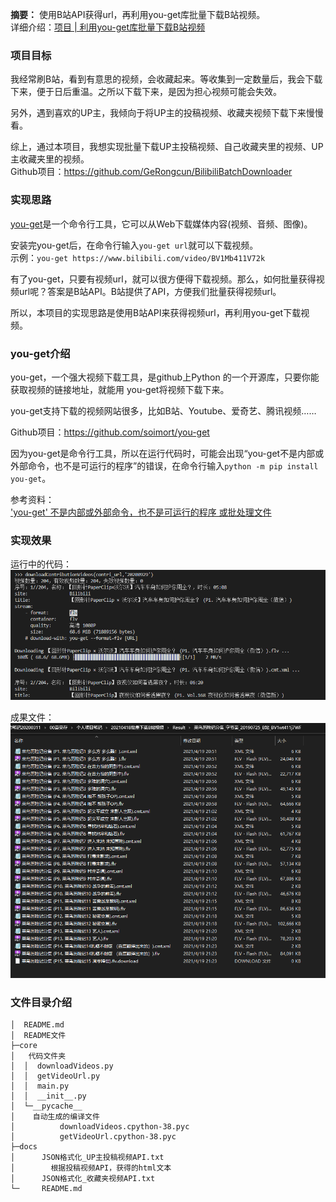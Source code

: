 **摘要：** 使用B站API获得url，再利用you-get库批量下载B站视频。  
详细介绍：[项目 | 利用you-get库批量下载B站视频](https://www.gerongcun.xyz/blog/2021/dcdbab01/)

### 项目目标

我经常刷B站，看到有意思的视频，会收藏起来。等收集到一定数量后，我会下载下来，便于日后重温。之所以下载下来，是因为担心视频可能会失效。

另外，遇到喜欢的UP主，我倾向于将UP主的投稿视频、收藏夹视频下载下来慢慢看。

综上，通过本项目，我想实现批量下载UP主投稿视频、自己收藏夹里的视频、UP主收藏夹里的视频。  
Github项目：<https://github.com/GeRongcun/BilibiliBatchDownloader>

### 实现思路

[you-get](https://github.com/soimort/you-get)是一个命令行工具，它可以从Web下载媒体内容(视频、音频、图像)。

安装完you-get后，在命令行输入`you-get url`就可以下载视频。  
示例：`you-get https://www.bilibili.com/video/BV1Mb411V72k`

有了you-get，只要有视频url，就可以很方便得下载视频。那么，如何批量获得视频url呢？答案是B站API。B站提供了API，方便我们批量获得视频url。

所以，本项目的实现思路是使用B站API来获得视频url，再利用you-get下载视频。

### you-get介绍

you-get，一个强大视频下载工具，是github上Python 的一个开源库，只要你能获取视频的链接地址，就能用 you-get将视频下载下来。

you-get支持下载的视频网站很多，比如B站、Youtube、爱奇艺、腾讯视频……

Github项目：<https://github.com/soimort/you-get>

因为you-get是命令行工具，所以在运行代码时，可能会出现“you-get不是内部或外部命令，也不是可运行的程序”的错误，在命令行输入`python -m pip install you-get`。

参考资料：  
['you-get' 不是内部或外部命令，也不是可运行的程序 或批处理文件](https://ask.csdn.net/questions/6076639)

### 实现效果

运行中的代码：  
![](README_attachments/运行代码.png)

成果文件：  
![](README_attachments/成果文件.png)

### 文件目录介绍

```
│  README.md
│  README文件
├─core
│   代码文件夹
│  │  downloadVideos.py
│  │  getVideoUrl.py
│  │  main.py
│  │  __init__.py
│  └─__pycache__
│    自动生成的编译文件
│          downloadVideos.cpython-38.pyc
│          getVideoUrl.cpython-38.pyc
├─docs
│      JSON格式化_UP主投稿视频API.txt
│        根据投稿视频API，获得的html文本
│      JSON格式化_收藏夹视频API.txt
└─     README.md
```
